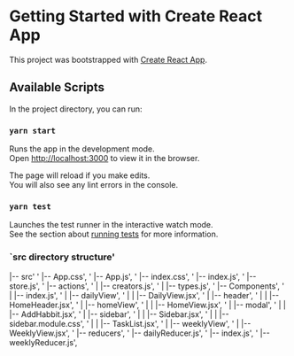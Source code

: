 # Getting Started with Create React App

This project was bootstrapped with [Create React App](https://github.com/facebook/create-react-app).

## Available Scripts

In the project directory, you can run:

### `yarn start`

Runs the app in the development mode.\
Open [http://localhost:3000](http://localhost:3000) to view it in the browser.

The page will reload if you make edits.\
You will also see any lint errors in the console.

### `yarn test`

Launches the test runner in the interactive watch mode.\
See the section about [running tests](https://facebook.github.io/create-react-app/docs/running-tests) for more information.

### `src directory structure'

 |-- src'
  '        |-- App.css',
  '        |-- App.js',
  '        |-- index.css',
  '        |-- index.js',
  '        |-- store.js',
  '        |-- actions',
  '        |   |-- creators.js',
  '        |   |-- types.js',
  '        |-- Components',
  '        |   |-- index.js',
  '        |   |-- dailyView',
  '        |   |   |-- DailyView.jsx',
  '        |   |-- header',
  '        |   |   |-- HomeHeader.jsx',
  '        |   |-- homeView',
  '        |   |   |-- HomeView.jsx',
  '        |   |-- modal',
  '        |   |   |-- AddHabbit.jsx',
  '        |   |-- sidebar',
  '        |   |   |-- Sidebar.jsx',
  '        |   |   |-- sidebar.module.css',
  '        |   |   |-- TaskList.jsx',
  '        |   |-- weeklyView',
  '        |       |-- WeeklyView.jsx',
  '        |-- reducers',
  '            |-- dailyReducer.js',
  '            |-- index.js',
  '            |-- weeklyReducer.js',
